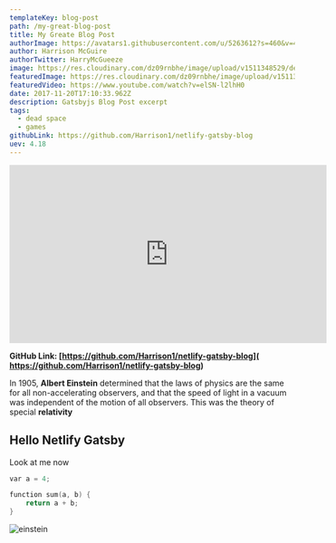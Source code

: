 ```yaml
---
templateKey: blog-post
path: /my-great-blog-post
title: My Greate Blog Post
authorImage: https://avatars1.githubusercontent.com/u/5263612?s=460&v=4
author: Harrison McGuire
authorTwitter: HarryMcGueeze
image: https://res.cloudinary.com/dz09rnbhe/image/upload/v1511348529/dead-speace-3-wallpaper_zqciqa.jpg
featuredImage: https://res.cloudinary.com/dz09rnbhe/image/upload/v1511348529/dead-speace-3-wallpaper_zqciqa.jpg
featuredVideo: https://www.youtube.com/watch?v=elSN-l2lhH0
date: 2017-11-20T17:10:33.962Z
description: Gatsbyjs Blog Post excerpt
tags:
  - dead space
  - games
githubLink: https://github.com/Harrison1/netlify-gatsby-blog
uev: 4.18
---
```

<iframe width="560" height="315" src="https://www.youtube.com/embed/elSN-l2lhH0" frameborder="0" allowfullscreen></iframe>

**GitHub Link: [https://github.com/Harrison1/netlify-gatsby-blog]( https://github.com/Harrison1/netlify-gatsby-blog)**

In 1905, **Albert Einstein** determined that the laws of physics are the same for all non-accelerating observers, and that the speed of light in a vacuum was independent of the motion of all observers. This was the theory of special **relativity**

## Hello Netlify Gatsby

Look at me now



```cpp
var a = 4;

function sum(a, b) {
    return a + b;
}
```

![einstein](/img/einstein.jpg)
